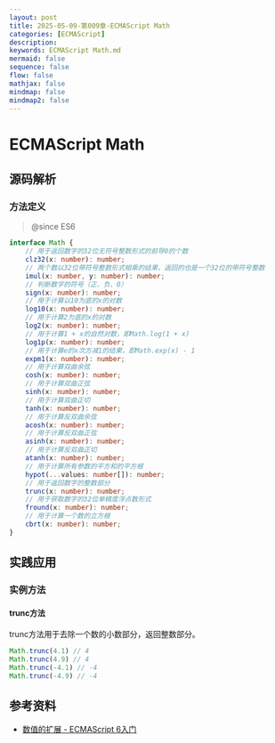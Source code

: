 ```yaml
---
layout: post
title: 2025-05-09-第009章-ECMAScript Math
categories: [ECMAScript]
description: 
keywords: ECMAScript Math.md
mermaid: false
sequence: false
flow: false
mathjax: false
mindmap: false
mindmap2: false
---
```

# ECMAScript Math

## 源码解析

### 方法定义

> @since ES6

```ts
interface Math {
    // 用于返回数字的32位无符号整数形式的前导0的个数
    clz32(x: number): number;
    // 两个数以32位带符号整数形式相乘的结果，返回的也是一个32位的带符号整数
    imul(x: number, y: number): number;
    // 判断数字的符号（正、负、0）
    sign(x: number): number;
    // 用于计算以10为底的x的对数
    log10(x: number): number;
    // 用于计算2为底的x的对数
    log2(x: number): number;
    // 用于计算1 + x的自然对数，即Math.log(1 + x) 
    log1p(x: number): number;
    // 用于计算e的x次方减1的结果，即Math.exp(x) - 1
    expm1(x: number): number;
    // 用于计算双曲余弦
    cosh(x: number): number;
    // 用于计算双曲正弦
    sinh(x: number): number;
    // 用于计算双曲正切
    tanh(x: number): number;
    // 用于计算反双曲余弦
    acosh(x: number): number;
    // 用于计算反双曲正弦
    asinh(x: number): number;
    // 用于计算反双曲正切
    atanh(x: number): number;
    // 用于计算所有参数的平方和的平方根
    hypot(...values: number[]): number;
    // 用于返回数字的整数部分
    trunc(x: number): number;
    // 用于获取数字的32位单精度浮点数形式
    fround(x: number): number;
    // 用于计算一个数的立方根
    cbrt(x: number): number;
}
```



## 实践应用

### 实例方法

#### trunc方法

trunc方法用于去除一个数的小数部分，返回整数部分。

```ts
Math.trunc(4.1) // 4
Math.trunc(4.9) // 4
Math.trunc(-4.1) // -4
Math.trunc(-4.9) // -4
```



## 参考资料

- [数值的扩展 - ECMAScript 6入门](https://es6.ruanyifeng.com/#docs/number#Math-%E5%AF%B9%E8%B1%A1%E7%9A%84%E6%89%A9%E5%B1%95)